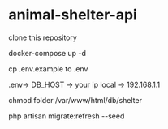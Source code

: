 # animal-shelter-api

clone this repository

docker-compose up -d

cp .env.example to .env

.env-> DB_HOST -> your ip local -> 192.168.1.1

chmod folder /var/www/html/db/shelter

php artisan migrate:refresh --seed
